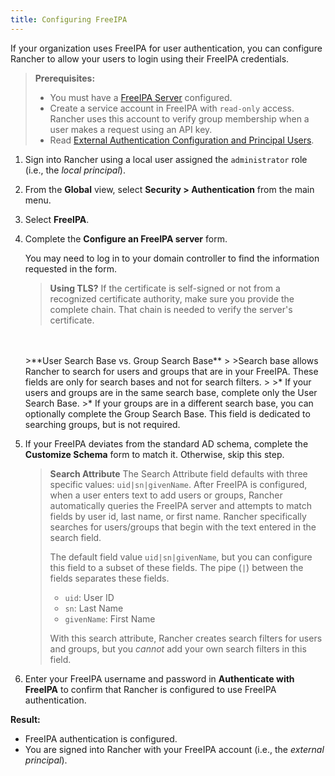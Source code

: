 ```yaml
---
title: Configuring FreeIPA
---
```


<head> 
  <link rel="canonical" href="https://ranchermanager.docs.rancher.com/how-to-guides/new-user-guides/authentication-permissions-and-global-configuration/authentication-config/configure-freeipa"/>
</head>

If your organization uses FreeIPA for user authentication, you can configure Rancher to allow your users to login using their FreeIPA credentials.

>**Prerequisites:**
>
>- You must have a [FreeIPA Server](https://www.freeipa.org/) configured.
>- Create a service account in FreeIPA with `read-only` access. Rancher uses this account to verify group membership when a user makes a request using an API key.
>- Read [External Authentication Configuration and Principal Users](../about-authentication.md#external-authentication-configuration-and-principal-users).

1. Sign into Rancher using a local user assigned the `administrator` role (i.e., the _local principal_).

2. From the **Global** view, select **Security > Authentication** from the main menu.

3. Select **FreeIPA**.

4. Complete the **Configure an FreeIPA server** form.

    You may need to log in to your domain controller to find the information requested in the form.

    >**Using TLS?**
    >If the certificate is self-signed or not from a recognized certificate authority, make sure you provide the complete chain. That chain is needed to verify the server's certificate.
    <br/>
    <br/>
    >**User Search Base vs. Group Search Base**
    >
    >Search base allows Rancher to search for users and groups that are in your FreeIPA.  These fields are only for search bases and not for search filters.
    >
    >* If your users and groups are in the same search base, complete only the User Search Base.
    >* If your groups are in a different search base, you can optionally complete the Group Search Base. This field is dedicated to searching groups, but is not required.

5. If your FreeIPA deviates from the standard AD schema, complete the **Customize Schema** form to match it. Otherwise, skip this step.

    >**Search Attribute** The Search Attribute field defaults with three specific values: `uid|sn|givenName`. After FreeIPA is configured, when a user enters text to add users or groups, Rancher automatically queries the FreeIPA server and attempts to match fields by user id, last name, or first name. Rancher specifically searches for users/groups that begin with the text entered in the search field.
    >
    >The default field value `uid|sn|givenName`, but you can configure this field to a subset of these fields. The pipe (`|`) between the fields separates these fields.
    >
    > * `uid`: User ID
    > * `sn`: Last Name
    > * `givenName`: First Name
    >
    > With this search attribute, Rancher creates search filters for users and groups, but you *cannot* add your own search filters in this field.

6. Enter your FreeIPA username and password in **Authenticate with FreeIPA** to confirm that Rancher is configured to use FreeIPA authentication.

**Result:**

- FreeIPA authentication is configured.
- You are signed into Rancher with your FreeIPA account (i.e., the _external principal_).
